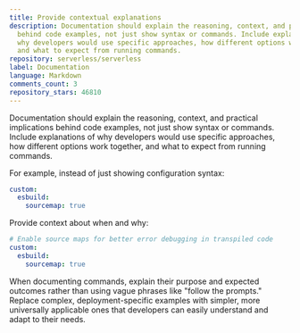 ```yaml
---
title: Provide contextual explanations
description: Documentation should explain the reasoning, context, and practical implications
  behind code examples, not just show syntax or commands. Include explanations of
  why developers would use specific approaches, how different options work together,
  and what to expect from running commands.
repository: serverless/serverless
label: Documentation
language: Markdown
comments_count: 3
repository_stars: 46810
---
```


Documentation should explain the reasoning, context, and practical implications behind code examples, not just show syntax or commands. Include explanations of why developers would use specific approaches, how different options work together, and what to expect from running commands.

For example, instead of just showing configuration syntax:
```yaml
custom:
  esbuild:
    sourcemap: true
```

Provide context about when and why:
```yaml
# Enable source maps for better error debugging in transpiled code
custom:
  esbuild:
    sourcemap: true
```

When documenting commands, explain their purpose and expected outcomes rather than using vague phrases like "follow the prompts." Replace complex, deployment-specific examples with simpler, more universally applicable ones that developers can easily understand and adapt to their needs.